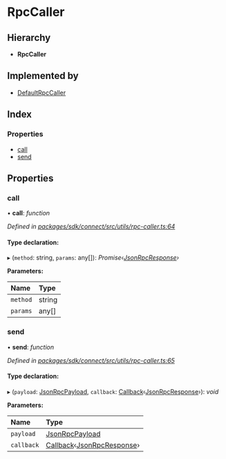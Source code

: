 # RpcCaller

## Hierarchy

* **RpcCaller**

## Implemented by

* [DefaultRpcCaller](../classes/_utils_rpc_caller_.defaultrpccaller.md)

## Index

### Properties

* [call](_utils_rpc_caller_.rpccaller.md#call)
* [send](_utils_rpc_caller_.rpccaller.md#send)

## Properties

### call

• **call**: _function_

_Defined in_ [_packages/sdk/connect/src/utils/rpc-caller.ts:64_](https://github.com/celo-org/celo-monorepo/blob/master/packages/sdk/connect/src/utils/rpc-caller.ts#L64)

#### Type declaration:

▸ \(`method`: string, `params`: any\[\]\): _Promise‹_[_JsonRpcResponse_](_types_.jsonrpcresponse.md)_›_

**Parameters:**

| Name | Type |
| :--- | :--- |
| `method` | string |
| `params` | any\[\] |

### send

• **send**: _function_

_Defined in_ [_packages/sdk/connect/src/utils/rpc-caller.ts:65_](https://github.com/celo-org/celo-monorepo/blob/master/packages/sdk/connect/src/utils/rpc-caller.ts#L65)

#### Type declaration:

▸ \(`payload`: [JsonRpcPayload](_types_.jsonrpcpayload.md), `callback`: [Callback](../modules/_types_.md#callback)‹[JsonRpcResponse](_types_.jsonrpcresponse.md)›\): _void_

**Parameters:**

| Name | Type |
| :--- | :--- |
| `payload` | [JsonRpcPayload](_types_.jsonrpcpayload.md) |
| `callback` | [Callback](../modules/_types_.md#callback)‹[JsonRpcResponse](_types_.jsonrpcresponse.md)› |

